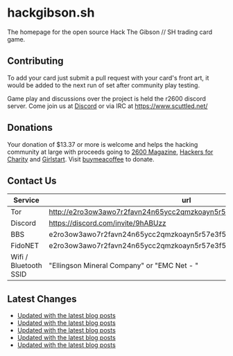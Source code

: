 # hackgibson.sh
The homepage for the open source Hack The Gibson // SH trading card game.


## Contributing

To add your card just submit a pull request with your card's front art, it would be added to the next run of set after community play testing.

Game play and discussions over the project is held the r2600 discord server. Come join us at [Discord](https://discord.com/invite/9hABUzz) or via IRC at https://www.scuttled.net/


## Donations

Your donation of $13.37 or more is welcome and helps the hacking community at large with proceeds going to [2600 Magazine](https://2600.com/), [Hackers for Charity](https://hackersforcharity.org) and [Girlstart](https://girlstart.org).  Visit [buymeacoffee](https://www.buymeacoffee.com/hackgibson.sh) to donate.


## Contact Us

Service | url
-|-
Tor | http://e2ro3ow3awo7r2favn24n65ycc2qmzkoayn5r57e3f56nvjwdcgg32ad.onion
Discord | https://discord.com/invite/9hABUzz
BBS | e2ro3ow3awo7r2favn24n65ycc2qmzkoayn5r57e3f56nvjwdcgg32ad.onion:23
FidoNET | e2ro3ow3awo7r2favn24n65ycc2qmzkoayn5r57e3f56nvjwdcgg32ad.onion:24554
Wifi / Bluetooth SSID | "Ellingson Mineral Company" or "EMC Net - <fidonet address>"

## Latest Changes
<!-- BLOG-POST-LIST:START -->
- [Updated with the latest blog posts](https://github.com/DFW2600/hackgibson.sh/commit/b54a2f7eb36ad581eefb573e7e5c2b17f0534b22)
- [Updated with the latest blog posts](https://github.com/DFW2600/hackgibson.sh/commit/6f0db42f9ebed6ffa74c385742aa26366a92de2c)
- [Updated with the latest blog posts](https://github.com/DFW2600/hackgibson.sh/commit/ebecf8ebbcfd7134a6f0d33014ac2c934b7ec349)
- [Updated with the latest blog posts](https://github.com/DFW2600/hackgibson.sh/commit/48c9bfc33293a2181d746f3035947f819f38bd62)
- [Updated with the latest blog posts](https://github.com/DFW2600/hackgibson.sh/commit/8c7a5c37697f97782b6935c0e4a4f0002cf7103f)
<!-- BLOG-POST-LIST:END -->
